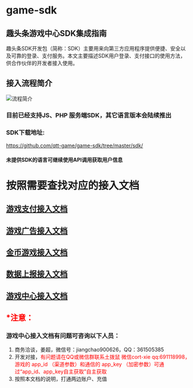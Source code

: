 # game-sdk

## 趣头条游戏中心SDK集成指南
趣头条SDK开发包（简称：SDK）主要用来向第三方应用程序提供便捷、安全以及可靠的登录、支付服务。本文主要描述SDK用户登录、支付接口的使用方法，供合作伙伴的开发者接入使用。
## 接入流程简介
![流程简介](/out/1.png "流程简介")
### 目前已经支持JS、PHP 服务端SDK，其它语言版本会陆续推出

### SDK下载地址: 
https://github.com/qtt-game/game-sdk/tree/master/sdk/
#### 未提供SDK的语言可继续使用API调用获取用户信息

# 按照需要查找对应的接入文档
<!-- ## [趣头条游戏SDK接入指南](趣头条游戏SDK接入指南.md) -->

## [游戏支付接入文档](游戏支付接入文档.md)
## [游戏广告接入文档](游戏广告接入文档.md)
## [金币游戏接入文档](金币游戏API文档.md)
## [数据上报接入文档](SDK数据上报接入文档.md)
## [游戏中心接入文档](趣头条游戏中心接入文档.md)

## <font color=#FF0000>*注意：</font>
### 游戏中心接入文档有问题可咨询以下人员：
1. 商务洽谈，姜超，微信号：jiangchao900626，QQ：361505385
2. 开发对接，<font color=#FF0000>有问题请在QQ或微信群联系土拨鼠 微信cort-xie qq:691118998，游戏的 app_id （渠道参数）和通信的 app_key （加密参数）可通过“app_id、app_key自主获取”自主获取</font>
3. 按照本文档的说明，打通两边账户、充值
